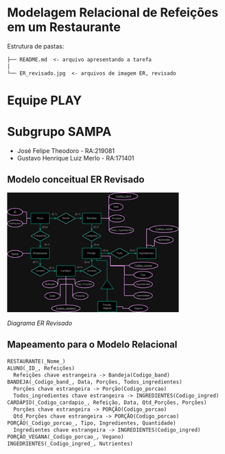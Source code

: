 # Modelagem Relacional de Refeições em um Restaurante

Estrutura de pastas:

~~~
├── README.md  <- arquivo apresentando a tarefa
│
└── ER_revisado.jpg  <- arquivos de imagem ER, revisado
~~~

# Equipe PLAY
# Subgrupo SAMPA

* José Felipe Theodoro - RA:219081
* Gustavo Henrique Luiz Merlo - RA:171401

## Modelo conceitual ER Revisado
<img src="ER_revisado.jpg" width="400px" height="auto">

  _Diagrama ER Revisado_

## Mapeamento para o Modelo Relacional

~~~
RESTAURANTE(_Nome_)
ALUNO(_ID_, Refeições)
  Refeições chave estrangeira -> Bandeja(Codigo_band)
BANDEJA(_Codigo_band_, Data, Porções, Todos_ingredientes)
  Porções chave estrangeira -> Porção(Codigo_porcao)
  Todos_ingredientes chave estrangeira -> INGREDIENTES(Codigo_ingred)
CARDÁPIO(_Codigo_cardapio_, Refeição, Data, Qtd_Porções, Porções)
  Porções chave estrangeira -> PORÇÃO(Codigo_porcao)
  Qtd_Porções chave estrangeira -> PORÇÃO(Codigo_porcao)
PORÇÃO(_Codigo_porcao_, Tipo, Ingredientes, Quantidade)
  Ingredientes chave estrangeira -> INGREDIENTES(Codigo_ingred)
PORÇÃO_VEGANA(_Codigo_porcao_, Vegano)
INGEDRIENTES(_Codigo_ingred_, Nutrientes)

~~~
